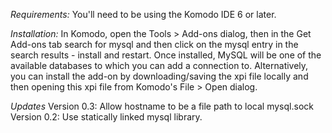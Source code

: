 *Requirements:*
You'll need to be using the Komodo IDE 6 or later.

*Installation:*
In Komodo, open the Tools > Add-ons dialog, then in the Get Add-ons tab search for mysql and then click on the mysql entry in the search results - install and restart. Once installed, MySQL will be one of the available databases to which you can add a connection to. Alternatively, you can install the add-on by downloading/saving the xpi file locally and then opening this xpi file from Komodo's File > Open dialog.

*Updates*
Version 0.3: Allow hostname to be a file path to local mysql.sock
Version 0.2: Use statically linked mysql library.